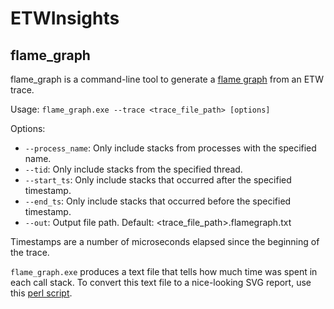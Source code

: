 # ETWInsights

## flame_graph

flame_graph is a command-line tool to generate a
[flame graph](http://www.brendangregg.com/flamegraphs.html) from an ETW trace.

Usage: `flame_graph.exe --trace <trace_file_path> [options]`

Options:

- `--process_name`: Only include stacks from processes with the specified name.
- `--tid`: Only include stacks from the specified thread.
- `--start_ts`: Only include stacks that occurred after the specified timestamp.
- `--end_ts`: Only include stacks that occurred before the specified timestamp.
- `--out`: Output file path. Default: <trace_file_path>.flamegraph.txt

Timestamps are a number of microseconds elapsed since the beginning of the
trace.

`flame_graph.exe` produces a text file that tells how much time was spent in
each call stack. To convert this text file to a nice-looking SVG report, use
this [perl script](https://github.com/brendangregg/FlameGraph/blob/master/flamegraph.pl).
